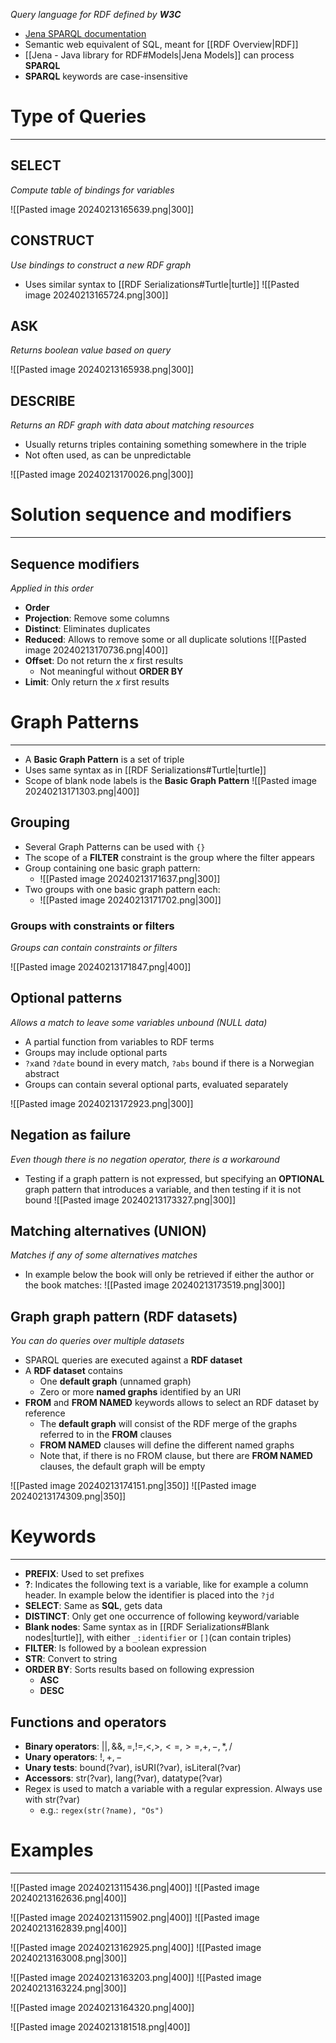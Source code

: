 _Query language for RDF defined by **W3C**_


* [Jena SPARQL documentation](http://jena.apache.org/documentation/javadoc/arq/)
* Semantic web equivalent of SQL, meant for [[RDF Overview|RDF]]
* [[Jena - Java library for RDF#Models|Jena Models]] can process **SPARQL**
* **SPARQL** keywords are case-insensitive


# Type of Queries
---

## SELECT
_Compute table of bindings for variables_

![[Pasted image 20240213165639.png|300]]

## CONSTRUCT
_Use bindings to construct a new RDF graph_

* Uses similar syntax to [[RDF Serializations#Turtle|turtle]]
![[Pasted image 20240213165724.png|300]]


## ASK
_Returns boolean value based on query_

![[Pasted image 20240213165938.png|300]]


## DESCRIBE
_Returns an RDF graph with data about matching resources_

* Usually returns triples containing something somewhere in the triple
* Not often used, as can be unpredictable

![[Pasted image 20240213170026.png|300]]


# Solution sequence and modifiers
---

## Sequence modifiers
_Applied in this order_
* **Order**
* **Projection**: Remove some columns
* **Distinct**: Eliminates duplicates
* **Reduced**: Allows to remove some or all duplicate solutions
	![[Pasted image 20240213170736.png|400]]
* **Offset**: Do not return the $x$ first results
	* Not meaningful without **ORDER BY**
* **Limit**: Only return the $x$ first results


# Graph Patterns
---
* A **Basic Graph Pattern** is a set of triple
* Uses same syntax as in [[RDF Serializations#Turtle|turtle]]
* Scope of blank node labels is the **Basic Graph Pattern**
![[Pasted image 20240213171303.png|400]]

## Grouping

* Several Graph Patterns can be used with `{}`
* The scope of a **FILTER** constraint is the group where the filter appears
* Group containing one basic graph pattern:
	* ![[Pasted image 20240213171637.png|300]]
* Two groups with one basic graph pattern each:
	* ![[Pasted image 20240213171702.png|300]]

### Groups with constraints or filters
_Groups can contain constraints or filters_

![[Pasted image 20240213171847.png|400]]


## Optional patterns
_Allows a match to leave some variables unbound (NULL data)_

* A partial function from variables to RDF terms
* Groups may include optional parts
* `?x`and `?date` bound in every match, `?abs` bound if there is a Norwegian abstract
* Groups can contain several optional parts, evaluated separately

![[Pasted image 20240213172923.png|300]]

## Negation as failure
_Even though there is no negation operator, there is a workaround_

* Testing if a graph pattern is not expressed, but specifying an **OPTIONAL** graph pattern that introduces a variable, and then testing if it is not bound
	![[Pasted image 20240213173327.png|300]]

## Matching alternatives (UNION)
_Matches if any of some alternatives matches_

* In example below the book will only be retrieved if either the author or the book matches:
![[Pasted image 20240213173519.png|300]]


## Graph graph pattern (RDF datasets)
_You can do queries over multiple datasets_

* SPARQL queries are executed against a **RDF dataset**
* A **RDF dataset** contains
	* One **default graph** (unnamed graph)
	* Zero or more **named graphs** identified by an URI
* **FROM** and **FROM NAMED** keywords allows to select an RDF dataset by reference
	* The **default graph** will consist of the RDF merge of the graphs referred to in the **FROM** clauses
	* **FROM NAMED** clauses will define the different named graphs
	* Note that, if there is no FROM clause, but there are **FROM NAMED** clauses, the default graph will be empty

![[Pasted image 20240213174151.png|350]]
![[Pasted image 20240213174309.png|350]]


# Keywords
---

* **PREFIX**: Used to set prefixes
* **?**: Indicates the following text is a variable, like for example a column header. In example below the identifier is placed into the `?jd`
* **SELECT**: Same as **SQL**, gets data
* **DISTINCT**: Only get one occurrence of following keyword/variable
* **Blank nodes**: Same syntax as in [[RDF Serializations#Blank nodes|turtle]], with either `_:identifier` or `[]`(can contain triples)
* **FILTER**: Is followed by a boolean expression
* **STR**: Convert to string
* **ORDER BY**: Sorts results based on following expression
	* **ASC**
	* **DESC**

## Functions and operators

* **Binary operators**: $||, \&\&, =,!=,<,>,<=,>=,+,-,*,/$
* **Unary operators**: $!, +, -$
* **Unary tests**: bound(?var), isURI(?var), isLiteral(?var)
* **Accessors**: str(?var), lang(?var), datatype(?var)
* Regex is used to match a variable with a regular expression. Always use with str(?var)
	* e.g.: `regex(str(?name), "Os")`


# Examples
---

![[Pasted image 20240213115436.png|400]]
![[Pasted image 20240213162636.png|400]]

![[Pasted image 20240213115902.png|400]]
![[Pasted image 20240213162839.png|400]]

![[Pasted image 20240213162925.png|400]]
![[Pasted image 20240213163008.png|300]]

![[Pasted image 20240213163203.png|400]]
![[Pasted image 20240213163224.png|300]]


![[Pasted image 20240213164320.png|400]]

![[Pasted image 20240213181518.png|400]]